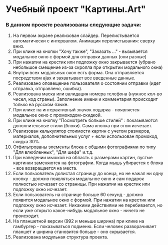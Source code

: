 # Учебный проект "Картины.Аrt"
### В данном проекте реализованы следующие задачи: 
1) На первом экране реализован слайдер. Перелистывается автоматически с интервалом. Анимация перелистывания: сверху вниз.
2) При клике на кнопки "Хочу также", "Заказать ..." - вызывается модальное окно с формой для отправки данных (они разные)
3) При нажатии на крестик или подложку окно закрывается (убрано небольшое смещение из-за скролла при открытии модального окна)
4) Внутри всех модальных окон есть форма. Она отправляется посредством ajax и захватывает все введенные данные. 
5) Реализовано оповещение пользователя о состоянии отправки (идет отправка, отправлено, ошибка). 
6) Реализована маска или валидация номера телефона (нужное кол-во чисел, код страны). Заполнение имени и комментария происходит только на русском языке.
7) При клике на интерактивный значок подарка - появляется модальное окно с промокодом-скидкой.
8) При клике на кнопку "Посмотреть больше стилей" : показываются дополнительные стили (блоки). Сама кнопка при этом исчезает.
9) Реализован калькулятор стоимости картин с учетом размеров, материалов, дополнительных услуг + если использован промокод, скидка 30%.
10) Отфильтрованы элементы блока с общими фотографиями по типу "Для влюбленных", "Для шефа" и.т.д. 
11) При наведении мышкой на область с размерами картин, пустые картинки заменяются на фотографии. Когда мышь убирается с блока - все возвращается на места.
12) Если пользователь долистал страницу до конца, но не нажал ни одну кнопку - должно появляться модальное окно и сам подарок полностью исчезает со страницы. При нажатии на крестик или подложку окно исчезает.
13) Если пользователь на странице больше 60 секунд - должно появится модальное окно c формой. При нажатии на крестик или подложку окно исчезает. Никакими действиями не перебивается, но если уже открыто какое-нибудь модальное окно - ничего не происходит.
14) На планшетной версии (992 и меньше ширина) при клике на гамбургер - показываться подменю. Если человек разворачивает планшет и ширина становится больше - оно скрывается.
15) Реализована модульная структура проекта.
